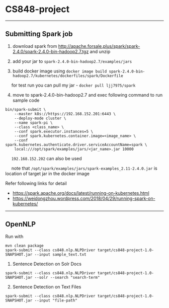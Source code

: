 # CS848-project

---

## Submitting Spark job

1) download spark from http://apache.forsale.plus/spark/spark-2.4.0/spark-2.4.0-bin-hadoop2.7.tgz and unzip

2) add your jar to `spark-2.4.0-bin-hadoop2.7/examples/jars`

3) build docker image using `docker image build spark-2.4.0-bin-hadoop2.7/kubernetes/dockerfiles/spark/Dockerfile`

&nbsp;&nbsp;&nbsp;&nbsp; for test run you can pull my jar - `docker pull ljj7975/spark`

4) move to spark-2.4.0-bin-hadoop2.7 and exec following command to run sample code
```
bin/spark-submit \
    --master k8s://https://192.168.152.201:6443 \
    --deploy-mode cluster \
    --name spark-pi \
    --class <class_name> \
    --conf spark.executor.instances=5 \
    --conf spark.kubernetes.container.image=<image_name> \
    --conf spark.kubernetes.authenticate.driver.serviceAccountName=spark \
    local:///opt/spark/examples/jars/<jar_name>.jar 10000
```

&nbsp;&nbsp;&nbsp;&nbsp; `192.168.152.202` can also be used

&nbsp;&nbsp;&nbsp;&nbsp; note that `/opt/spark/examples/jars/spark-examples_2.11-2.4.0.jar` is location of target jar in the docker image



Refer following links for detail
- https://spark.apache.org/docs/latest/running-on-kubernetes.html
- https://weidongzhou.wordpress.com/2018/04/29/running-spark-on-kubernetes/

---

## OpenNLP

Run with 

```
mvn clean package
spark-submit --class cs848.nlp.NLPDriver target/cs848-project-1.0-SNAPSHOT.jar --input sample_text.txt
```

1) Sentence Detection on Solr Docs

```
spark-submit --class cs848.nlp.NLPDriver target/cs848-project-1.0-SNAPSHOT.jar --solr --search "search-term"
```

2) Sentence Detection on Text Files

```
spark-submit --class cs848.nlp.NLPDriver target/cs848-project-1.0-SNAPSHOT.jar --input "file-path"
```

